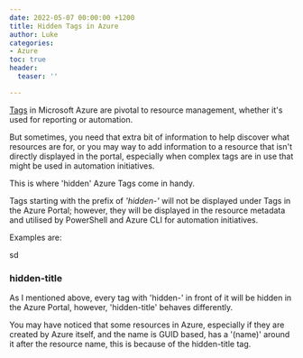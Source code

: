 ```yaml
---
date: 2022-05-07 00:00:00 +1200
title: Hidden Tags in Azure
author: Luke
categories:
- Azure
toc: true
header:
  teaser: ''

---
```

[Tags](https://docs.microsoft.com/en-us/azure/azure-resource-manager/management/tag-resources?tabs=json&WT.mc_id=AZ-MVP-5004796 "Use tags to organize your Azure resources and management hierarchy") in Microsoft Azure are pivotal to resource management, whether it's used for reporting or automation.

But sometimes, you need that extra bit of information to help discover what resources are for, or you may way to add information to a resource that isn't directly displayed in the portal, especially when complex tags are in use that might be used in automation initiatives.

This is where 'hidden' Azure Tags come in handy.

Tags starting with the prefix of _'hidden-'_ will not be displayed under Tags in the Azure Portal; however, they will be displayed in the resource metadata and utilised by PowerShell and Azure CLI for automation initiatives.

Examples are:

sd

### hidden-title

As I mentioned above, every tag with 'hidden-' in front of it will be hidden in the Azure Portal, however, 'hidden-title' behaves differently. 

You may have noticed that some resources in Azure, especially if they are created by Azure itself, and the name is GUID based, has a '(name)' around it after the resource name, this is because of the hidden-title tag.